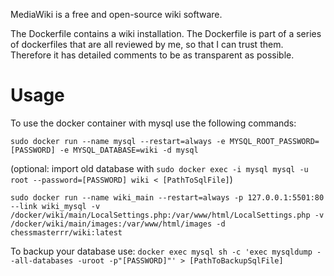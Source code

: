 MediaWiki is a free and open-source wiki software.

The Dockerfile contains a wiki installation. The Dockerfile is part of a series of dockerfiles that are all reviewed by me, so that I can trust them. Therefore it has detailed comments to be as transparent as possible.

# Usage

To use the docker container with mysql use the following commands:

`sudo docker run --name mysql --restart=always -e MYSQL_ROOT_PASSWORD=[PASSWORD] -e MYSQL_DATABASE=wiki -d mysql`

(optional: import old database with
`sudo docker exec -i mysql mysql -u root --password=[PASSWORD] wiki < [PathToSqlFile]`)

`sudo docker run --name wiki_main --restart=always -p 127.0.0.1:5501:80 --link wiki_mysql -v /docker/wiki/main/LocalSettings.php:/var/www/html/LocalSettings.php -v /docker/wiki/main/images:/var/www/html/images -d chessmasterrr/wiki:latest`

To backup your database use:
`docker exec mysql sh -c 'exec mysqldump --all-databases -uroot -p"[PASSWORD]"' > [PathToBackupSqlFile]`
